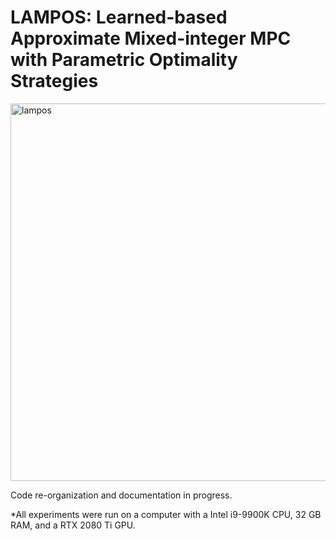 # LAMPOS: Learned-based Approximate Mixed-integer MPC with Parametric Optimality Strategies

<img width="604" alt="lampos" src="https://user-images.githubusercontent.com/42875310/225999154-e5a6e17e-9625-42f2-9b73-84625164a7da.png">

Code re-organization and documentation in progress.




*All experiments were run on a computer with a Intel i9-9900K CPU,
32 GB RAM, and a RTX 2080 Ti GPU.
